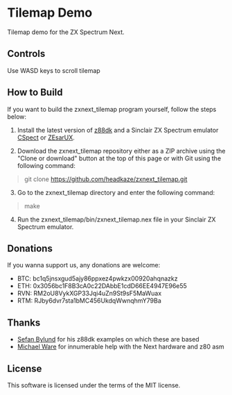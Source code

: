 # Tilemap Demo

Tilemap demo for the ZX Spectrum Next.

## Controls
Use WASD keys to scroll tilemap

## How to Build

If you want to build the zxnext_tilemap program yourself, follow the steps below:

1. Install the latest version of [z88dk](https://github.com/z88dk/z88dk) and
a Sinclair ZX Spectrum emulator [CSpect](https://dailly.blogspot.com/) or
[ZEsarUX](https://sourceforge.net/projects/zesarux/).

2. Download the zxnext_tilemap repository either as a ZIP archive using the
"Clone or download" button at the top of this page or with Git using the
following command:

> git clone https://github.com/headkaze/zxnext_tilemap.git

3. Go to the zxnext_tilemap directory and enter the following command:

> make

4. Run the zxnext_tilemap/bin/zxnext_tilemap.nex file in your
Sinclair ZX Spectrum emulator.

## Donations

If you wanna support us, any donations are welcome:

- BTC: bc1q5jnsxgud5ajy86ppxez4pwkzx00920ahqnazkz
- ETH: 0x3056bc1F8B3cA0c22DAbbE1cdD66EE4947E96e55
- RVN: RM2oU8VykXGP33Jqi4uZn9St9sF5MaWuax
- RTM: RJby6dvr7sta1bMC456UkdqWwnqhmY79Ba

## Thanks

- [Sefan Bylund](https://github.com/stefanbylund) for his z88dk examples on which these are based
- [Michael Ware](https://www.rustypixels.uk/) for innumerable help with the Next hardware and z80 asm

## License

This software is licensed under the terms of the MIT license.
